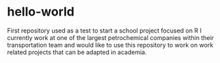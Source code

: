 # hello-world
First repository used as a test to start a school project focused on R
I currently work at one of the largest petrochemical companies within their transportation team and would like to use this repository to work on work related projects that can be adapted in academia. 
